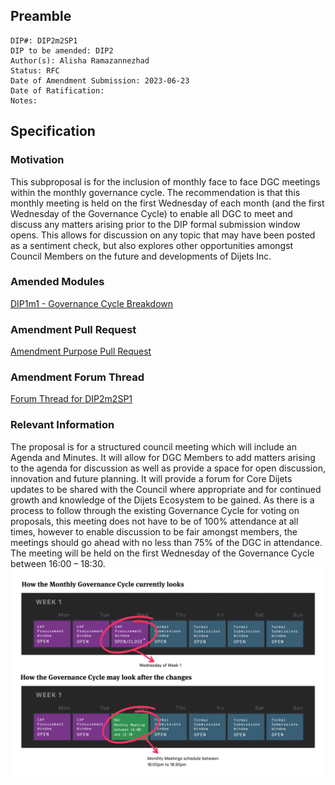 ## Preamble

```
DIP#: DIP2m2SP1  
DIP to be amended: DIP2  
Author(s): Alisha Ramazannezhad  
Status: RFC  
Date of Amendment Submission: 2023-06-23  
Date of Ratification:  
Notes: 
```
## Specification

### Motivation

This subproposal is for the inclusion of monthly face to face DGC meetings within the monthly governance cycle. The recommendation is that this monthly meeting is held on the first Wednesday of each month (and the first Wednesday of the Governance Cycle) to enable all DGC to meet and discuss any matters arising prior to the DIP formal submission window opens. This allows for discussion on any topic that may have been posted as a sentiment check, but also explores other opportunities amongst Council Members on the future and developments of Dijets Inc. 

### Amended Modules

[DIP1m1 - Governance Cycle Breakdown](https://github.com/Dijets-Inc/dips/blob/master/DIP1/dip1.md#dip1m1-governance-cycle-breakdown)

### Amendment Pull Request

[Amendment Purpose Pull Request](https://github.com/Dijets-Inc/dips/pull/1)

### Amendment Forum Thread

[Forum Thread for DIP2m2SP1](https://forum.dijets.io/t/rfc-monthly-dgc-member-meetings/67/3)

### Relevant Information

The proposal is for a structured council meeting which will include an Agenda and Minutes. It will allow for DGC Members to add matters arising to the agenda for discussion as well as provide a space for open discussion, innovation and future planning. It will provide a forum for Core Dijets updates to be shared with the Council where appropriate and for continued growth and knowledge of the Dijets Ecosystem to be gained. 
As there is a process to follow through the existing Governance Cycle for voting on proposals, this meeting does not have to be of 100% attendance at all times, however to enable discussion to be fair amongst members, the meetings should go ahead with no less than 75% of the DGC in attendance. 
The meeting will be held on the first Wednesday of the Governance Cycle between 16:00 – 18:30. 
![DIP2m2SP1](https://raw.githubusercontent.com/Dijets-Inc/dips/master/DIP2/DIP2m2SP1/monthly-cycle-DIP2m2SP1.png)
